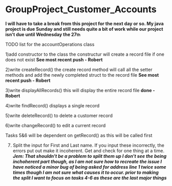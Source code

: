 # GroupProject_Customer_Accounts

<strong>I will have to take a break from this project for the next day or so. My java project is due Sunday and still needs quite a bit of work while our project isn't due until Wednesday the 27<small>th</small> </strong>

TODO list for the accountOperations class

1)add constructor to the class
the constructur will create a record file if one does not exist
<strong>See most recent push - Robert</strong>

2)write createRecord() 
the create record method will call all the setter methods and add the newly completed
struct to the record file
<strong>See most recent push - Robert</strong>

3)write displayAllRecords() 
this will display the entire record file <strong>done -Robert</strong>

4)write findRecord()
displays a single record

5)write deleteRecord()
to delete a customer record

6)write  changeRecord()
to edit a current record

Tasks 5&6 will be dependent on getRecord() as this will be called first 

7) Split the input for First and Last name.  If you input these incorrectly, the errors put out make it incoherent.  Get and check for one thing at a time.
<em><strong>Jem: That shouldn't be a problem to split them up I don't see the being inchoherent part though, as I am not sure how to recreate the issue I have noticed a minor bug of being asked for address line 1 twice some times though I am not sure what causes it to occur. prior to making the split I want to focus on tasks 4-6 as these are the last major things</strong></em>

